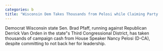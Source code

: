 ```yaml
---
categories: b
title: "Wisconsin Dem Takes Thousands from Pelosi while Claiming Party Needs New Leadership"
---
```

Democrat Wisconsin state Sen. Brad Pfaff, running against Republican Derrick Van Orden in the state"s Third Congressional District, has taken thousands of campaign cash from House Speaker Nancy Pelosi (D-CA), despite committing to not back her for leadership.